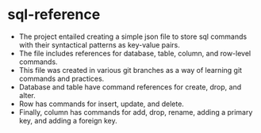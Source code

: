 # sql-reference
- The project entailed creating a simple json file to store sql commands with their syntactical patterns as key-value pairs.
- The file includes references for database, table, column, and row-level commands.
- This file was created in various git branches as a way of learning git commands and practices.
- Database and table have command references for create, drop, and alter.
- Row has commands for insert, update, and delete.
- Finally, column has commands for add, drop, rename, adding a primary key, and adding a foreign key.

